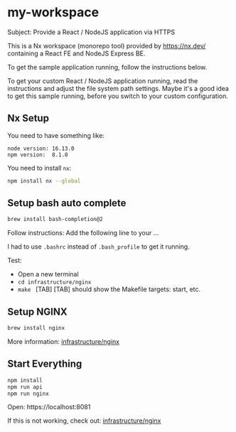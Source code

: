 
# my-workspace

Subject: Provide a React / NodeJS application via HTTPS

This is a Nx workspace (monorepo tool) provided by https://nx.dev/ containing a React FE and NodeJS Express BE.

To get the sample application running, follow the instructions below. 

To get your custom React / NodeJS application running, read the instructions and adjust the file system path settings. Maybe it's a good idea to get this sample running, before you switch to your custom configuration.

## Nx Setup

You need to have something like: 

```plain
node version: 16.13.0
npm version:  8.1.0
```

You need to install `nx`:

```sh
npm install nx --global
```

## Setup bash auto complete

```sh
brew install bash-completion@2
```

Follow instructions: Add the following line to your ...

I had to use `.bashrc` instead of `.bash_profile` to get it running.

Test: 
* Open a new terminal
* `cd infrastructure/nginx`
* `make ` [TAB] [TAB] should show the Makefile targets: start, etc. 

## Setup NGINX

```sh
brew install nginx
```

More information: [infrastructure/nginx](infrastructure/nginx)

## Start Everything

```sh
npm install
npm run api
npm run nginx
```

Open: https://localhost:8081

If this is not working, check out: [infrastructure/nginx](infrastructure/nginx)
